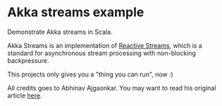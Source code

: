 Akka streams example
====================

Demonstrate Akka streams in Scala.

Akka Streams is an implementation of [Reactive Streams](http://www.reactive-streams.org/),
which is a standard for asynchronous stream processing with non-blocking backpressure.


This projects only gives you a "thing you can run", now :)

All credits goes to Abhinav Ajgaonkar. You may want to read his original article [here](http://blog.abhinav.ca/blog/2015/02/19/scaling-with-akka-streams/).
